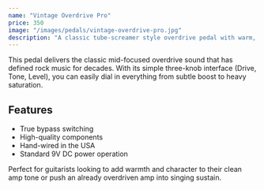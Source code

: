 ```yaml
---
name: "Vintage Overdrive Pro"
price: 350
image: "/images/pedals/vintage-overdrive-pro.jpg"
description: "A classic tube-screamer style overdrive pedal with warm, natural saturation perfect for blues and rock tones."
---
```


This pedal delivers the classic mid-focused overdrive sound that has defined rock music for decades. With its simple three-knob interface (Drive, Tone, Level), you can easily dial in everything from subtle boost to heavy saturation.

## Features
- True bypass switching
- High-quality components
- Hand-wired in the USA
- Standard 9V DC power operation

Perfect for guitarists looking to add warmth and character to their clean amp tone or push an already overdriven amp into singing sustain.
